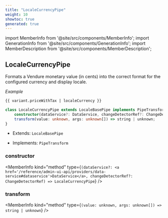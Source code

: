 ```yaml
---
title: "LocaleCurrencyPipe"
weight: 10
showtoc: true
generated: true
---
```

<!-- This file was generated from the Vendure source. Do not modify. Instead, re-run the "docs:build" script -->
import MemberInfo from '@site/src/components/MemberInfo';
import GenerationInfo from '@site/src/components/GenerationInfo';
import MemberDescription from '@site/src/components/MemberDescription';


## LocaleCurrencyPipe

<GenerationInfo sourceFile="packages/admin-ui/src/lib/core/src/shared/pipes/locale-currency.pipe.ts" sourceLine="19" packageName="@vendure/admin-ui" />

Formats a Vendure monetary value (in cents) into the correct format for the configured currency and display
locale.

*Example*

```HTML
{{ variant.priceWithTax | localeCurrency }}
```

```ts title="Signature"
class LocaleCurrencyPipe extends LocaleBasePipe implements PipeTransform {
    constructor(dataService?: DataService, changeDetectorRef?: ChangeDetectorRef)
    transform(value: unknown, args: unknown[]) => string | unknown;
}
```
* Extends: <code>LocaleBasePipe</code>


* Implements: <code>PipeTransform</code>



<div className="members-wrapper">

### constructor

<MemberInfo kind="method" type={`(dataService?: <a href='/reference/admin-ui-api/providers/data-service#dataservice'>DataService</a>, changeDetectorRef?: ChangeDetectorRef) => LocaleCurrencyPipe`}   />


### transform

<MemberInfo kind="method" type={`(value: unknown, args: unknown[]) => string | unknown`}   />




</div>
